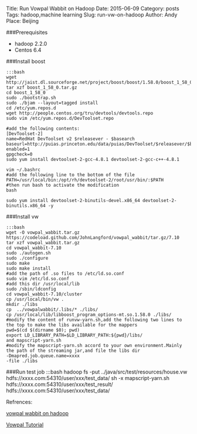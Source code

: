 Title: Run Vowpal Wabbit on Hadoop
Date: 2015-06-09
Category: posts
Tags: hadoop,machine learning
Slug: run-vw-on-hadoop
Author: Andy
Place: Beijing


###Prerequisites
* hadoop 2.2.0
* Centos 6.4

###Install boost

    :::bash
    wget http://jaist.dl.sourceforge.net/project/boost/boost/1.58.0/boost_1_58_0.tar.gz 
    tar xzf boost_1_58_0.tar.gz
    cd boost_1_58_0
    sudo ./bootstrap.sh
    sudo ./bjam --layout=tagged install 
    cd /etc/yum.repos.d
    wget http://people.centos.org/tru/devtools/devtools.repo
    sudo vim /etc/yum.repos.d/DevToolset.repo

    #add the following contents:
    [DevToolset-2]
    name=RedHat DevToolset v2 $releasever - $basearch
    baseurl=http://puias.princeton.edu/data/puias/DevToolset/$releasever/$basearch/
    enabled=1
    gpgcheck=0 
    sudo yum install devtoolset-2-gcc-4.8.1 devtoolset-2-gcc-c++-4.8.1 

    vim ~/.bashrc
    #add the following line to the bottom of the file
    PATH=/usr/local/bin:/opt/rh/devtoolset-2/root/usr/bin/:$PATH
    #then run bash to activate the modification
    bash 

    sudo yum install devtoolset-2-binutils-devel.x86_64 devtoolset-2-binutils.x86_64 -y 



###Install vw

    :::bash
    wget -O vowpal_wabbit.tar.gz   https://codeload.github.com/JohnLangford/vowpal_wabbit/tar.gz/7.10
    tar xzf vowpal_wabbit.tar.gz
    cd vowpal_wabbit-7.10
    sudo ./autogen.sh
    sudo ./configure
    sudo make
    sudo make install
    #add the path of .so files to /etc/ld.so.conf
    sudo vim /etc/ld.so.conf
    #add this dir /usr/local/lib
    sudo /sbin/ldconfig
    cd vowpal_wabbit-7.10/cluster 
    cp /usr/local/bin/vw . 
    mkdir ./libs 
    cp  ../vowpalwabbit/.libs/* ./libs/ 
    cp /usr/local/lib/libboost_program_options-mt.so.1.58.0 ./libs/ 
    #modify the content of runvw-yarn.sh,add the following two lines to the top to make the libs available for the mappers
    pwd=$(cd $(dirname $0); pwd)
    export LD_LIBRARY_PATH=$LD_LIBRARY_PATH:${pwd}/libs/
    and mapscript-yarn.sh 
    #modify the mapscript-yarn.sh accord to your own environment.Mainly the path of the streaming jar,and file the libs dir
    -Dmapred.job.queue.name=xxxx
    -file ./libs


###Run test job
    :::bash
    hadoop fs -put ../java/src/test/resources/house.vw hdfs://xxxx.com:54310/user/xxx/test_data/
    sh -x mapscript-yarn.sh hdfs://xxxx.com:54310/user/xxx/test_result/ hdfs://xxxx.com:54310/user/xxx/test_data/

Refrences:

[vowpal wabbit on hadoop](https://scalableml.wordpress.com/2013/09/09/vowpal-wabbit-on-hadoop/)

[Vowpal Tutorial](https://github.com/JohnLangford/vowpal_wabbit/wiki/Tutorial)
